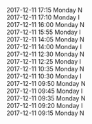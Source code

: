 2017-12-11 17:15 Monday  N  
2017-12-11 17:10 Monday  I  
2017-12-11 16:00 Monday  N  
2017-12-11 15:55 Monday  I  
2017-12-11 14:05 Monday  N  
2017-12-11 14:00 Monday  I  
2017-12-11 12:30 Monday  N  
2017-12-11 12:25 Monday  I  
2017-12-11 10:35 Monday  N  
2017-12-11 10:30 Monday  I  
2017-12-11 09:50 Monday  N  
2017-12-11 09:45 Monday  I  
2017-12-11 09:35 Monday  N  
2017-12-11 09:20 Monday  I  
2017-12-11 09:15 Monday  N  
